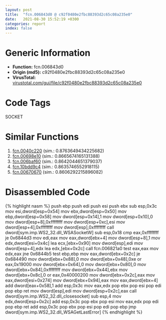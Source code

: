 ```yaml
---
layout: post
title:  "fcn.006843d0 @ c92f0480e2fbc88393d2c65c08a235e0"
date:   2021-08-30 15:52:19 +0300
categories: report
index: false
---
```


# Generic Information
- **Function:** fcn.006843d0
- **Origin (md5):** c92f0480e2fbc88393d2c65c08a235e0
- **VirusTotal:** [virustotal.com/gui/file/c92f0480e2fbc88393d2c65c08a235e0][virustotal_ref]

# Code Tags
<span class="tag" id="SOCKET">SOCKET</span>


# Similar Functions

1. [fcn.0040c220][similar_1_ref] (sim.: 0.8763649434225682)
2. [fcn.00698e10][similar_2_ref] (sim.: 0.8665674165131388)
3. [fcn.006baf60][similar_3_ref] (sim.: 0.8642044651379037)
4. [fcn.10bdd9c4][similar_4_ref] (sim.: 0.8635746552918115)
5. [fcn.00670670][similar_5_ref] (sim.: 0.8606292215896082)


# Disassembled Code

{% highlight nasm %}
push ebp
push edi
push esi
push ebx
sub esp,0x3c
mov esi,dword[esp+0x54]
mov ebx,dword[esp+0x50]
mov ebp,dword[esp+0x58]
mov dword[esp+0x14],1
mov dword[esp+0x10],0
mov dword[esp+8],0xffffffff
mov dword[esp+0xc],esi
mov dword[esp+4],0xffffffff
mov dword[esp],0xffffffff
call dword[sym.imp.WS2_32.dll_WSASocketW]
sub esp,0x18
cmp eax,0xffffffff
je 0x6844d3
mov edi,eax
mov eax,dword[ebx+4]
mov dword[esp+8],1
mov edx,dword[esi+0x4c]
lea ecx,[ebx+0x90]
mov dword[esp],edi
mov dword[esp+4],edx
lea edx,[ebx+0x2c]
call fcn.006821a0
test eax,eax
mov edx,eax
jne 0x6844b5
test ebp,ebp
mov eax,dword[ebx+0x2c]
je 0x684490
mov dword[ebx+0x88],0
mov dword[ebx+0x48],0xe
or eax,0x19000
mov dword[ebx+0x64],0
mov dword[ebx+0x80],0
mov dword[ebx+0x84],0xffffffff
mov dword[ebx+0x44],ebx
mov dword[ebx+0x8c],0
or eax,0x40000200
mov dword[ebx+0x2c],eax
mov eax,dword[esi+0x274]
mov dword[ebx+0x94],eax
mov eax,dword[ebx+4]
add dword[eax+0x58],1
add esp,0x3c
mov eax,edx
pop ebx
pop esi
pop edi
pop ebp
ret
mov dword[esp],edi
mov dword[esp+0x2c],eax
call dword[sym.imp.WS2_32.dll_closesocket]
sub esp,4
mov edx,dword[esp+0x2c]
add esp,0x3c
pop ebx
pop esi
mov eax,edx
pop edi
pop ebp
ret
add esp,0x3c
pop ebx
pop esi
pop edi
pop ebp
jmp dword[sym.imp.WS2_32.dll_WSAGetLastError]
{% endhighlight %}


[similar_1_ref]: /report/fcn.0040c220@c92f0480e2fbc88393d2c65c08a235e0
[similar_2_ref]: /report/fcn.00698e10@c92f0480e2fbc88393d2c65c08a235e0
[similar_3_ref]: /report/fcn.006baf60@c92f0480e2fbc88393d2c65c08a235e0
[similar_4_ref]: /report/fcn.10bdd9c4@89dc67d2f980e8488f97b1bf8cb24258
[similar_5_ref]: /report/fcn.00670670@c92f0480e2fbc88393d2c65c08a235e0
[virustotal_ref]: https://www.virustotal.com/gui/file/c92f0480e2fbc88393d2c65c08a235e0